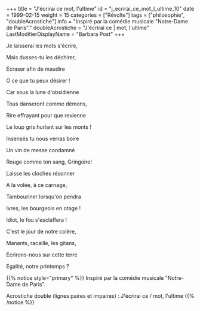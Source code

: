 +++
title = "J'écrirai ce mot, l'ultime"
id = "j_ecrirai_ce_mot_l_ultime_10"
date = 1999-02-15
weight = 15
categories = ["Révolte"]
tags = ["philosophie", "doubleAcrostiche"]
info = "Inspiré par la comédie musicale \"Notre-Dame de Paris\"."
doubleAcrostiche = "J'écrirai ce | mot, l'ultime"
LastModifierDisplayName = "Barbara Post"
+++

Je laisserai les mots s'écrire,

Mais dusses-tu les déchirer,

Ecraser afin de maudire

O ce que tu peux désirer !

Car sous la lune d'obsidienne

Tous danseront comme démons,

Rire effrayant pour que revienne

Le loup gris hurlant sur les monts !

Insensés tu nous verras boire

Un vin de messe condamné

Rouge comme ton sang, Gringoire!

Laisse les cloches résonner

A la volée, à ce carnage,

Tambouriner lorsqu'on pendra

Ivres, les bourgeois en otage !

Idiot, le fou s'esclaffera !

C'est le jour de notre colère,

Manants, racaille, les gitans,

Ecrirons-nous sur cette terre

Egalité, notre printemps ?

{{% notice style="primary" %}}
Inspiré par la comédie musicale \"Notre-Dame de Paris\".

Acrostiche double (lignes paires et impaires) : J'écrirai ce / mot, l'ultime
{{% /notice %}}
